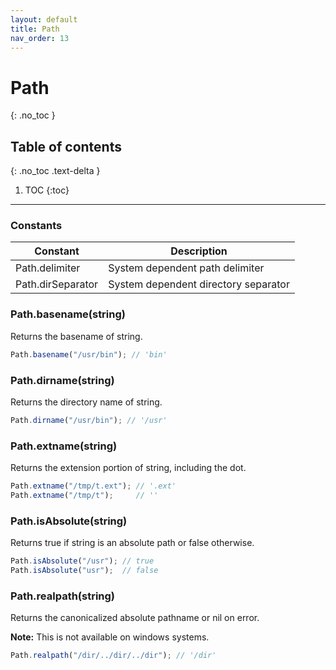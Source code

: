 ```yaml
---
layout: default
title: Path
nav_order: 13
---
```


# Path
{: .no_toc }

## Table of contents
{: .no_toc .text-delta }

1. TOC
{:toc}

---

### Constants

| Constant           | Description                          |
|--------------------|--------------------------------------|
| Path.delimiter     | System dependent path delimiter      |
| Path.dirSeparator  | System dependent directory separator |

### Path.basename(string)

Returns the basename of string.

```js
Path.basename("/usr/bin"); // 'bin'
```

### Path.dirname(string)

Returns the directory name of string.

```js
Path.dirname("/usr/bin"); // '/usr'
```

### Path.extname(string)

Returns the extension portion of string, including the dot.

```js
Path.extname("/tmp/t.ext"); // '.ext'
Path.extname("/tmp/t");     // ''
```

### Path.isAbsolute(string)

Returns true if string is an absolute path or false otherwise.

```js
Path.isAbsolute("/usr"); // true
Path.isAbsolute("usr");  // false
```

### Path.realpath(string)

Returns the canonicalized absolute pathname or nil on error.

**Note:** This is not available on windows systems.

```js
Path.realpath("/dir/../dir/../dir"); // '/dir'
```
